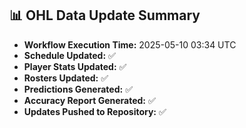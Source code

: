 ## 📊 OHL Data Update Summary
- **Workflow Execution Time:** 2025-05-10 03:34 UTC
- **Schedule Updated:** ✅
- **Player Stats Updated:** ✅
- **Rosters Updated:** ✅
- **Predictions Generated:** ✅
- **Accuracy Report Generated:** ✅
- **Updates Pushed to Repository:** ✅
